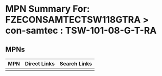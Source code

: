 



# MPN Summary For: FZECONSAMTECTSW118GTRA > con-samtec : TSW-101-08-G-T-RA

## MPNs
  

|MPN|Direct Links|Search Links|
| :--- | :--- | :--- |
||||
